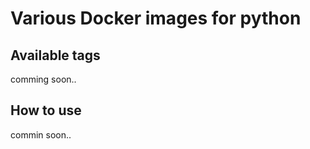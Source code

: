 # Various Docker images for python

## Available tags
comming soon..


## How to use
commin soon..


